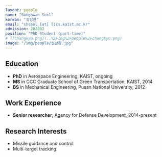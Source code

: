 ```yaml
---
layout: people
name: "Sanghwan Seol"
korean: "설상환"
email: "shseol [at] lics.kaist.ac.kr"
admission: 202002
position: "PhD Student (part-time)"
# ![changkyo.png](..%2Fimg%2Fpeople%2Fchangkyo.png)
image: "/img/people/설상환.jpg"
---
```


## Education

- **PhD** in Aerospace Engineering, KAIST, ongoing
- **MS** in CCC Graduate School of Green Transportation, KAIST, 2014
- **BS** in Mechanical Engineering, Pusan National University, 2012

## Work Experience

- **Senior researcher**, Agency for Defense Development, 2014-present

## Research Interests

- Missile guidance and control
- Multi-target tracking